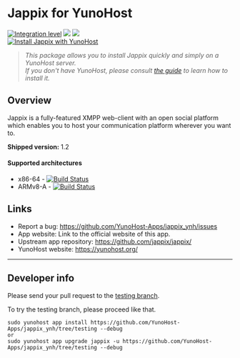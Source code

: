 # Jappix for YunoHost

[![Integration level](https://dash.yunohost.org/integration/jappix.svg)](https://dash.yunohost.org/appci/app/jappix) ![](https://ci-apps.yunohost.org/ci/badges/jappix.status.svg) ![](https://ci-apps.yunohost.org/ci/badges/jappix.maintain.svg)  
[![Install Jappix with YunoHost](https://install-app.yunohost.org/install-with-yunohost.png)](https://install-app.yunohost.org/?app=jappix)

> *This package allows you to install Jappix quickly and simply on a YunoHost server.  
If you don't have YunoHost, please consult [the guide](https://yunohost.org/#/install) to learn how to install it.*

## Overview
Jappix is a fully-featured XMPP web-client with an open social platform which enables you to host your communication platform wherever you want to.

**Shipped version:** 1.2

#### Supported architectures

* x86-64 - [![Build Status](https://ci-apps.yunohost.org/ci/logs/jappix%20%28Apps%29.svg)](https://ci-apps.yunohost.org/ci/apps/jappix/)
* ARMv8-A - [![Build Status](https://ci-apps-arm.yunohost.org/ci/logs/jappix%20%28Apps%29.svg)](https://ci-apps-arm.yunohost.org/ci/apps/jappix/)

## Links

 * Report a bug: https://github.com/YunoHost-Apps/jappix_ynh/issues
 * App website: Link to the official website of this app.
 * Upstream app repository: https://github.com/jappix/jappix/
 * YunoHost website: https://yunohost.org/

---

## Developer info

Please send your pull request to the [testing branch](https://github.com/YunoHost-Apps/jappix_ynh/tree/testing).

To try the testing branch, please proceed like that.
```
sudo yunohost app install https://github.com/YunoHost-Apps/jappix_ynh/tree/testing --debug
or
sudo yunohost app upgrade jappix -u https://github.com/YunoHost-Apps/jappix_ynh/tree/testing --debug
```
